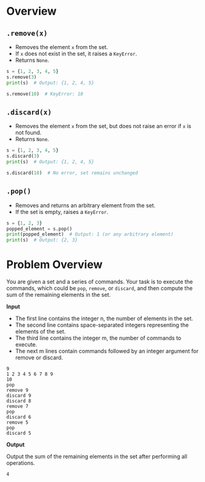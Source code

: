 # Overview
## `.remove(x)`
* Removes the element `x` from the set.
* If `x` does not exist in the set, it raises a `KeyError`.
* Returns `None`.
```python
s = {1, 2, 3, 4, 5}
s.remove(3)
print(s)  # Output: {1, 2, 4, 5}

s.remove(10)  # KeyError: 10
```

## `.discard(x)`
* Removes the element `x` from the set, but does not raise an error if `x` is not found.
* Returns `None`.
```python
s = {1, 2, 3, 4, 5}
s.discard(3)
print(s)  # Output: {1, 2, 4, 5}

s.discard(10)  # No error, set remains unchanged
```

## `.pop()`
* Removes and returns an arbitrary element from the set.
* If the set is empty, raises a `KeyError`.
```python
s = {1, 2, 3}
popped_element = s.pop()
print(popped_element)  # Output: 1 (or any arbitrary element)
print(s)  # Output: {2, 3}
```

# Problem Overview
You are given a set and a series of commands. Your task is to execute the commands, which could be `pop`, `remove`, or `discard`, and then compute the sum of the remaining elements in the set.

**Input**
* The first line contains the integer n, the number of elements in the set.
* The second line contains space-separated integers representing the elements of the set.
* The third line contains the integer m, the number of commands to execute.
* The next m lines contain commands followed by an integer argument for remove or discard.
```
9
1 2 3 4 5 6 7 8 9
10
pop
remove 9
discard 9
discard 8
remove 7
pop
discard 6
remove 5
pop
discard 5
```

**Output**

Output the sum of the remaining elements in the set after performing all operations.
```
4
```
